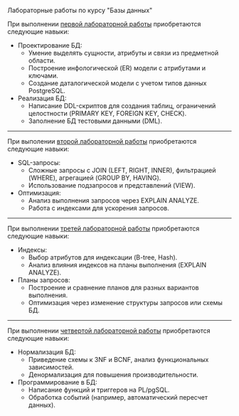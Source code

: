 Лабораторные работы по курсу "Базы данных"

При выполнении [первой лабораторной работы](lab1) приобретаются следующие навыки:
* Проектирование БД:
  * Умение выделять сущности, атрибуты и связи из предметной области.
  * Построение инфологической (ER) модели с атрибутами и ключами. 
  * Создание даталогической модели с учетом типов данных PostgreSQL. 
* Реализация БД:
  * Написание DDL-скриптов для создания таблиц, ограничений целостности (PRIMARY KEY, FOREIGN KEY, CHECK). 
  * Заполнение БД тестовыми данными (DML).

---

При выполении [второй лабораторной работы](lab2) приобретаются следующие навыки:
* SQL-запросы:
  * Сложные запросы с JOIN (LEFT, RIGHT, INNER), фильтрацией (WHERE), агрегацией (GROUP BY, HAVING). 
  * Использование подзапросов и представлений (VIEW).
* Оптимизация:
  * Анализ выполнения запросов через EXPLAIN ANALYZE. 
  * Работа с индексами для ускорения запросов.

---

При выполнении [третей лабораторной работы](lab3) приобретаются следующие навыки:
* Индексы:
  * Выбор атрибутов для индексации (B-tree, Hash).
  * Анализ влияния индексов на планы выполнения (EXPLAIN ANALYZE).
* Планы запросов:
  * Построение и сравнение планов для разных вариантов выполнения.
  * Оптимизация через изменение структуры запросов или схемы БД.

---

При выполнении [четвертой лабораторной работы](lab4) приобретаются следующие навыки:
* Нормализация БД:
  * Приведение схемы к 3NF и BCNF, анализ функциональных зависимостей.
  * Денормализация для повышения производительности.
* Программирование в БД:
  * Написание функций и триггеров на PL/pgSQL.
  * Обработка событий (например, автоматический пересчет данных).
